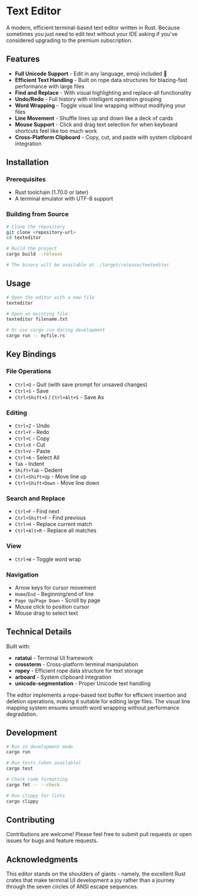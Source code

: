 # Text Editor

A modern, efficient terminal-based text editor written in Rust. Because sometimes you just need to edit text without your IDE asking if you've considered upgrading to the premium subscription.

## Features

- **Full Unicode Support** - Edit in any language, emoji included 🚀
- **Efficient Text Handling** - Built on rope data structures for blazing-fast performance with large files
- **Find and Replace** - With visual highlighting and replace-all functionality
- **Undo/Redo** - Full history with intelligent operation grouping
- **Word Wrapping** - Toggle visual line wrapping without modifying your files
- **Line Movement** - Shuffle lines up and down like a deck of cards
- **Mouse Support** - Click and drag text selection for when keyboard shortcuts feel like too much work
- **Cross-Platform Clipboard** - Copy, cut, and paste with system clipboard integration

## Installation

### Prerequisites
- Rust toolchain (1.70.0 or later)
- A terminal emulator with UTF-8 support

### Building from Source
```bash
# Clone the repository
git clone <repository-url>
cd texteditor

# Build the project
cargo build --release

# The binary will be available at ./target/release/texteditor
```

## Usage

```bash
# Open the editor with a new file
texteditor

# Open an existing file
texteditor filename.txt

# Or use cargo run during development
cargo run -- myfile.rs
```

## Key Bindings

### File Operations
- `Ctrl+Q` - Quit (with save prompt for unsaved changes)
- `Ctrl+S` - Save
- `Ctrl+Shift+S` / `Ctrl+Alt+S` - Save As

### Editing
- `Ctrl+Z` - Undo
- `Ctrl+Y` - Redo
- `Ctrl+C` - Copy
- `Ctrl+X` - Cut
- `Ctrl+V` - Paste
- `Ctrl+A` - Select All
- `Tab` - Indent
- `Shift+Tab` - Dedent
- `Ctrl+Shift+Up` - Move line up
- `Ctrl+Shift+Down` - Move line down

### Search and Replace
- `Ctrl+F` - Find next
- `Ctrl+Shift+F` - Find previous
- `Ctrl+H` - Replace current match
- `Ctrl+Alt+R` - Replace all matches

### View
- `Ctrl+W` - Toggle word wrap

### Navigation
- Arrow keys for cursor movement
- `Home`/`End` - Beginning/end of line
- `Page Up`/`Page Down` - Scroll by page
- Mouse click to position cursor
- Mouse drag to select text

## Technical Details

Built with:
- **ratatui** - Terminal UI framework
- **crossterm** - Cross-platform terminal manipulation
- **ropey** - Efficient rope data structure for text storage
- **arboard** - System clipboard integration
- **unicode-segmentation** - Proper Unicode text handling

The editor implements a rope-based text buffer for efficient insertion and deletion operations, making it suitable for editing large files. The visual line mapping system ensures smooth word wrapping without performance degradation.

## Development

```bash
# Run in development mode
cargo run

# Run tests (when available)
cargo test

# Check code formatting
cargo fmt -- --check

# Run clippy for lints
cargo clippy
```

## Contributing

Contributions are welcome! Please feel free to submit pull requests or open issues for bugs and feature requests.

## Acknowledgments

This editor stands on the shoulders of giants - namely, the excellent Rust crates that make terminal UI development a joy rather than a journey through the seven circles of ANSI escape sequences.